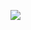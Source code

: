 [![](https://www.herokucdn.com/deploy/button.png)](https://heroku.com/deploy?template=https://github.com/hyuuiykil/nyhhtyjtjyj.git)
